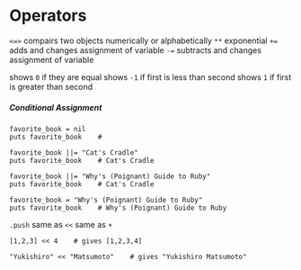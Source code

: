 # Operators


`<=>` compairs two objects numerically or alphabetically
`**` exponential
`+=` adds and changes assignment of variable
`-=` subtracts and changes assignment of variable

shows `0` if they are equal
shows `-1` if first is less than second
shows `1` if first is greater than second

##### <a name="conditional_assignment">Conditional Assignment</a>

```
favorite_book = nil
puts favorite_book    #

favorite_book ||= "Cat's Cradle"
puts favorite_book    # Cat's Cradle

favorite_book ||= "Why's (Poignant) Guide to Ruby"
puts favorite_book    # Cat's Cradle

favorite_book = "Why's (Poignant) Guide to Ruby"
puts favorite_book    # Why's (Poignant) Guide to Ruby
```

`.push` same as `<<` same as `+`

```
[1,2,3] << 4    # gives [1,2,3,4]
```
```
"Yukishiro" << "Matsumoto"    # gives "Yukishiro Matsumoto"
```
